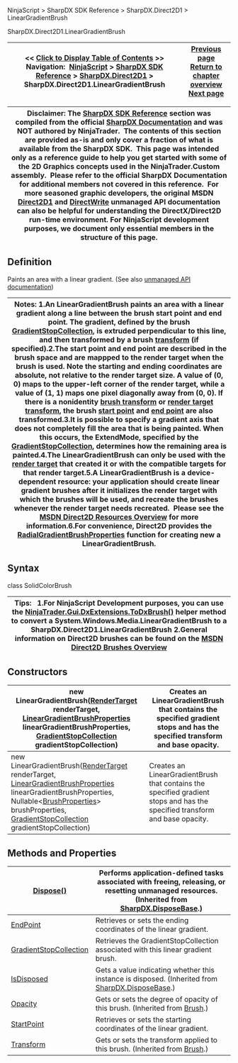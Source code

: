 ﻿
NinjaScript \> SharpDX SDK Reference \> SharpDX.Direct2D1 \> LinearGradientBrush

SharpDX.Direct2D1\.LinearGradientBrush

| \<\< [Click to Display Table of Contents](sharpdx_direct2d1_lineargradientbrush.md) \>\> **Navigation:**     [NinjaScript](ninjascript-1.md) \> [SharpDX SDK Reference](sharpdx_sdk_reference-1.md) \> [SharpDX.Direct2D1](sharpdx_direct2d1-1.md) \> SharpDX.Direct2D1\.LinearGradientBrush | [Previous page](sharpdx_direct2d1_gradientstopcollection_gradientstopcount-1.md) [Return to chapter overview](sharpdx_direct2d1-1.md) [Next page](sharpdx_direct2d1_lineargradientbrush_endpoint-1.md) |
| --- | --- |

| Disclaimer: The [SharpDX SDK Reference](sharpdx_sdk_reference-1.md) section was compiled from the official [SharpDX Documentation](http://sharpdx.org/) and was NOT authored by NinjaTrader.  The contents of this section are provided as\-is and only cover a fraction of what is available from the SharpDX SDK.  This page was intended only as a reference guide to help you get started with some of the 2D Graphics concepts used in the NinjaTrader.Custom assembly.  Please refer to the official SharpDX Documentation for additional members not covered in this reference.  For more seasoned graphic developers, the original MSDN [Direct2D1](https://msdn.microsoft.com/en-us/library/windows/desktop/dd370990.aspx) and [DirectWrite](https://msdn.microsoft.com/en-us/library/windows/desktop/dd368038.aspx) unmanaged API documentation can also be helpful for understanding the DirectX/Direct2D run\-time environment. For NinjaScript development purposes, we document only essential members in the structure of this page. |
| --- |

## Definition
Paints an area with a linear gradient. 
(See also [unmanaged API documentation](http://msdn.microsoft.com/en-us/library/dd371488.aspx))
 

| Notes:  1\.An LinearGradientBrush paints an area with a linear gradient along a line between the brush start point and end point. The gradient, defined by the brush [GradientStopCollection](sharpdx_direct2d1_lineargradientbrush_gradientstopcollection-1.md), is extruded perpendicular to this line, and then transformed by a brush [transform](sharpdx_direct2d1_brush_transform-1.md) (if specified).2\.The start point and end point are described in the brush space and are mappped to the render target when the brush is used. Note the starting and ending coordinates are absolute, not relative to the render target size. A value of (0, 0\) maps to the upper\-left corner of the render target, while a value of (1, 1\) maps one pixel diagonally away from (0, 0\). If there is a nonidentity [brush transform](sharpdx_direct2d1_brush_transform-1.md) or [render target transform](sharpdx_direct2d1_rendertarget_transform-1.md), the brush [start point](sharpdx_direct2d1_lineargradientbrush_startpoint-1.md) and [end point](sharpdx_direct2d1_lineargradientbrush_endpoint-1.md) are also transformed.3\.It is possible to specify a gradient axis that does not completely fill the area that is being painted. When this occurs, the ExtendMode, specified by the [GradientStopCollection](sharpdx_direct2d1_lineargradientbrush_gradientstopcollection-1.md), determines how the remaining area is painted.4\.The LinearGradientBrush can only be used with the [render target](sharpdx_direct2d1_rendertarget-1.md) that created it or with the compatible targets for that render target.5\.A LinearGradientBrush is a device\-dependent resource: your application should create linear gradient brushes after it initializes the render target with which the brushes will be used, and recreate the brushes whenever the render target needs recreated.  Please see the [MSDN Direct2D Resources Overview](https://msdn.microsoft.com/en-us/library/dd756757(v=vs.85).aspx) for more information.6\.For convenience, Direct2D provides the [RadialGradientBrushProperties](sharpdx_direct2d1_lineargradientbrushproperties-1.md) function for creating new a LinearGradientBrush. |
| --- |

## Syntax
class SolidColorBrush
 

| Tips:   1\.For NinjaScript Development purposes, you can use the [NinjaTrader.Gui.DxExtensions.ToDxBrush()](dxextensions_todxbrush-1.md) helper method to convert a System.Windows.Media.LinearGradientBrush to a SharpDX.Direct2D1\.LinearGradientBrush 2\.General information on Direct2D brushes can be found on the [MSDN Direct2D Brushes Overview](https://msdn.microsoft.com/en-us/library/dd756651(v=vs.85).aspx) |
| --- |
## 
## Constructors

| new LinearGradientBrush([RenderTarget](sharpdx_direct2d1_rendertarget-1.md) renderTarget, [LinearGradientBrushProperties](sharpdx_direct2d1_lineargradientbrushproperties-1.md) linearGradientBrushProperties, [GradientStopCollection](sharpdx_direct2d1_gradientstopcollection-1.md) gradientStopCollection) | Creates an LinearGradientBrush that contains the specified gradient stops and has the specified transform and base opacity. |
| --- | --- |
| new LinearGradientBrush([RenderTarget](sharpdx_direct2d1_rendertarget-1.md) renderTarget, [LinearGradientBrushProperties](sharpdx_direct2d1_lineargradientbrushproperties-1.md) linearGradientBrushProperties, Nullable\<[BrushProperties](sharpdx_direct2d1_brushproperties-1.md)\> brushProperties, [GradientStopCollection](sharpdx_direct2d1_gradientstopcollection-1.md) gradientStopCollection) | Creates an LinearGradientBrush that contains the specified gradient stops and has the specified transform and base opacity. |
## 
## 
## Methods and Properties

| [Dispose()](sharpdx_disposebase_dispose-1.md) | Performs application\-defined tasks associated with freeing, releasing, or resetting unmanaged resources. (Inherited from [SharpDX.DisposeBase](sharpdx_disposebase-1.md).) |
| --- | --- |
| [EndPoint](sharpdx_direct2d1_lineargradientbrush_endpoint-1.md) | Retrieves or sets the ending coordinates of the linear gradient. |
| [GradientStopCollection](sharpdx_direct2d1_lineargradientbrush_gradientstopcollection-1.md) | Retrieves the GradientStopCollection associated with this linear gradient brush. |
| [IsDisposed](sharpdx_disposebase_isdisposed-1.md) | Gets a value indicating whether this instance is disposed. (Inherited from [SharpDX.DisposeBase](sharpdx_disposebase-1.md).) |
| [Opacity](sharpdx_direct2d1_brush_opacity-1.md) | Gets or sets the degree of opacity of this brush.  (Inherited from [Brush](sharpdx_direct2d1_brush-1.md).) |
| [StartPoint](sharpdx_direct2d1_lineargradientbrush_startpoint-1.md) | Retrieves or sets the starting coordinates of the linear gradient. |
| [Transform](sharpdx_direct2d1_brush_transform-1.md) | Gets or sets the transform applied to this brush.  (Inherited from [Brush](sharpdx_direct2d1_brush-1.md).) |
